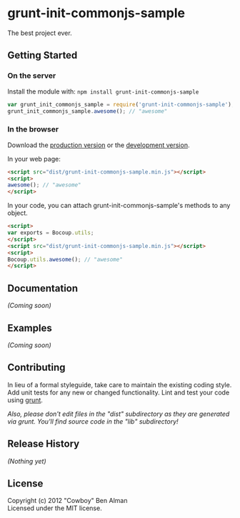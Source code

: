 # grunt-init-commonjs-sample

The best project ever.

## Getting Started
### On the server
Install the module with: `npm install grunt-init-commonjs-sample`

```javascript
var grunt_init_commonjs_sample = require('grunt-init-commonjs-sample');
grunt_init_commonjs_sample.awesome(); // "awesome"
```

### In the browser
Download the [production version][min] or the [development version][max].

[min]: https://raw.github.com/gruntjs/grunt-init-commonjs-sample/master/dist/grunt-init-commonjs-sample.min.js
[max]: https://raw.github.com/gruntjs/grunt-init-commonjs-sample/master/dist/grunt-init-commonjs-sample.js

In your web page:

```html
<script src="dist/grunt-init-commonjs-sample.min.js"></script>
<script>
awesome(); // "awesome"
</script>
```

In your code, you can attach grunt-init-commonjs-sample's methods to any object.

```html
<script>
var exports = Bocoup.utils;
</script>
<script src="dist/grunt-init-commonjs-sample.min.js"></script>
<script>
Bocoup.utils.awesome(); // "awesome"
</script>
```

## Documentation
_(Coming soon)_

## Examples
_(Coming soon)_

## Contributing
In lieu of a formal styleguide, take care to maintain the existing coding style. Add unit tests for any new or changed functionality. Lint and test your code using [grunt](http://gruntjs.com/).

_Also, please don't edit files in the "dist" subdirectory as they are generated via grunt. You'll find source code in the "lib" subdirectory!_

## Release History
_(Nothing yet)_

## License
Copyright (c) 2012 "Cowboy" Ben Alman  
Licensed under the MIT license.
